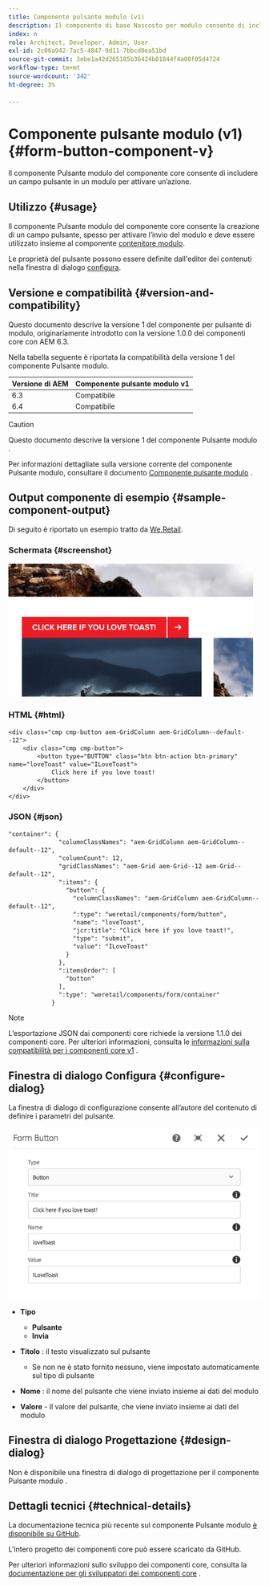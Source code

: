```yaml
---
title: Componente pulsante modulo (v1)
description: Il componente di base Nascosto per modulo consente di includere un campo nascosto in un modulo.
index: n
role: Architect, Developer, Admin, User
exl-id: 2c06a942-7ac5-4847-9d11-7bbcd0ea51bd
source-git-commit: 3ebe1a42d265185b36424b01844f4a00f05d4724
workflow-type: tm+mt
source-wordcount: '342'
ht-degree: 3%

---
```


# Componente pulsante modulo (v1) {#form-button-component-v}

Il componente Pulsante modulo del componente core consente di includere un campo pulsante in un modulo per attivare un’azione.

## Utilizzo {#usage}

Il componente Pulsante modulo del componente core consente la creazione di un campo pulsante, spesso per attivare l’invio del modulo e deve essere utilizzato insieme al componente [contenitore modulo](form-container-v1.md).

Le proprietà del pulsante possono essere definite dall&#39;editor dei contenuti nella finestra di dialogo [configura](#configure-dialog).

## Versione e compatibilità {#version-and-compatibility}

Questo documento descrive la versione 1 del componente per pulsante di modulo, originariamente introdotto con la versione 1.0.0 dei componenti core con AEM 6.3.

Nella tabella seguente è riportata la compatibilità della versione 1 del componente Pulsante modulo.

| Versione di AEM | Componente pulsante modulo v1 |
|--- |--- |
| 6.3 | Compatibile |
| 6.4 | Compatibile |

>[!CAUTION]
>
>Questo documento descrive la versione 1 del componente Pulsante modulo .
>
>Per informazioni dettagliate sulla versione corrente del componente Pulsante modulo, consultare il documento [Componente pulsante modulo](/help/components/forms/form-button.md) .

## Output componente di esempio {#sample-component-output}

Di seguito è riportato un esempio tratto da [We.Retail](https://helpx.adobe.com/experience-manager/6-4/sites/developing/using/we-retail.html).

### Schermata {#screenshot}

![](/help/assets/chlimage_1-48.png)

### HTML {#html}

```
<div class="cmp cmp-button aem-GridColumn aem-GridColumn--default--12">
    <div class="cmp cmp-button">
        <button type="BUTTON" class="btn btn-action btn-primary" name="loveToast" value="ILoveToast">
            Click here if you love toast!
        </button>
    </div>
</div>
```

### JSON {#json}

```
"container": {
              "columnClassNames": "aem-GridColumn aem-GridColumn--default--12",
              "columnCount": 12,
              "gridClassNames": "aem-Grid aem-Grid--12 aem-Grid--default--12",
              ":items": {
                "button": {
                  "columnClassNames": "aem-GridColumn aem-GridColumn--default--12",
                  ":type": "weretail/components/form/button",
                  "name": "loveToast",
                  "jcr:title": "Click here if you love toast!",
                  "type": "submit",
                  "value": "ILoveToast"
                }
              },
              ":itemsOrder": [
                "button"
              ],
              ":type": "weretail/components/form/container"
            }
```

>[!NOTE]
>
>L’esportazione JSON dai componenti core richiede la versione 1.1.0 dei componenti core. Per ulteriori informazioni, consulta le [informazioni sulla compatibilità per i componenti core v1](/help/versions.md) .

## Finestra di dialogo Configura {#configure-dialog}

La finestra di dialogo di configurazione consente all’autore del contenuto di definire i parametri del pulsante.

![](/help/assets/chlimage_1-49.png)

* **Tipo**
   * **Pulsante**
   * **Invia**

* **Titolo** : il testo visualizzato sul pulsante
   * Se non ne è stato fornito nessuno, viene impostato automaticamente sul tipo di pulsante

* **Nome** : il nome del pulsante che viene inviato insieme ai dati del modulo
* **Valore**  - Il valore del pulsante, che viene inviato insieme ai dati del modulo

## Finestra di dialogo Progettazione {#design-dialog}

Non è disponibile una finestra di dialogo di progettazione per il componente Pulsante modulo .

## Dettagli tecnici {#technical-details}

La documentazione tecnica più recente sul componente Pulsante modulo [è disponibile su GitHub](https://github.com/adobe/aem-core-wcm-components/tree/master/content/src/content/jcr_root/apps/core/wcm/components/form/button/v1/button).

L’intero progetto dei componenti core può essere scaricato da GitHub.

Per ulteriori informazioni sullo sviluppo dei componenti core, consulta la [documentazione per gli sviluppatori dei componenti core](/help/developing/overview.md) .
